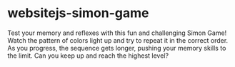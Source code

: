 # websitejs-simon-game
Test your memory and reflexes with this fun and challenging Simon Game! Watch the pattern of colors light up and try to repeat it in the correct order. As you progress, the sequence gets longer, pushing your memory skills to the limit. Can you keep up and reach the highest level?
